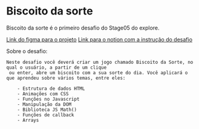 # Biscoito da sorte

Biscoito da sorte é o primeiro desafio do Stage05 do explore.

[Link do figma para o projeto](https://www.figma.com/file/ySe0tCmiih4wiFmZt3Vdr9/Biscoito-da-Sorte-(Community)?type=design&node-id=0-1&mode=design&t=AXCEhAQiPTnrKAF1-0)
[Link para o notion com a instrução do desafio](https://efficient-sloth-d85.notion.site/Biscoito-da-Sorte-3ec5cf82a6dc41eb9672f21351a309b8)

Sobre o desafio:

    Neste desafio você deverá criar um jogo chamado Biscoito da Sorte, no qual o usuário, a partir de um clique
     ou enter, abre um biscoito com a sua sorte do dia. Você aplicará o que aprendeu sobre vários temas, entre eles:

        - Estrutura de dados HTML
        - Animações com CSS
        - Funções no Javascript
        - Manipulação da DOM
        - Biblioteca JS Math()
        - Funções de callback
        - Arrays
    
    